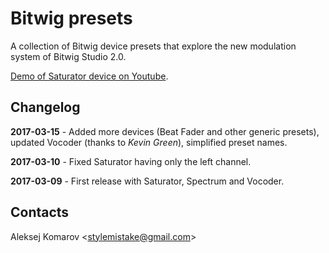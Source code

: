 # Bitwig presets

A collection of Bitwig device presets that explore the new modulation system
of Bitwig Studio 2.0.

[Demo of Saturator device on Youtube](https://www.youtube.com/watch?v=wNrMiP9-EPk).


## Changelog

**2017-03-15** - Added more devices (Beat Fader and other generic presets),
updated Vocoder (thanks to *Kevin Green*), simplified preset names.

**2017-03-10** - Fixed Saturator having only the left channel.

**2017-03-09** - First release with Saturator, Spectrum and Vocoder.


## Contacts

Aleksej Komarov <[stylemistake@gmail.com]>

[stylemistake.com]: http://stylemistake.com
[stylemistake@gmail.com]: mailto:stylemistake@gmail.com
